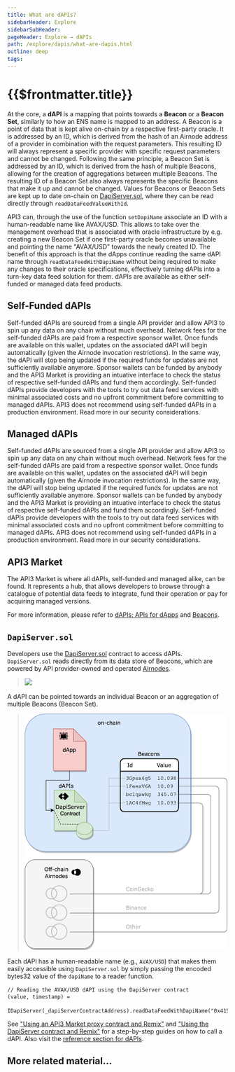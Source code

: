 ```yaml
---
title: What are dAPIs?
sidebarHeader: Explore
sidebarSubHeader:
pageHeader: Explore → dAPIs
path: /explore/dapis/what-are-dapis.html
outline: deep
tags:
---
```


<PageHeader/>

<SearchHighlight/>

# {{$frontmatter.title}}

At the core, a **dAPI** is a mapping that points towards a **Beacon** or a **Beacon Set**, similarly to how an ENS name is mapped to an address. A Beacon is a point of data that is kept alive on-chain by a respective first-party oracle. It is addressed by an ID, which is derived from the hash of an Airnode address of a provider in combination with the request parameters. This resulting ID will always represent a specific provider with specific request parameters and cannot be changed. Following the same principle, a Beacon Set is addressed by an ID, which is derived from the hash of multiple Beacons, allowing for the creation of aggregations between multiple Beacons. The resulting ID of a Beacon Set also always represents the specific Beacons that make it up and cannot be changed. Values for Beacons or Beacon Sets are kept up to date on-chain on [DapiServer.sol](https://github.com/api3dao/airnode-protocol-v1/blob/main/contracts/dapis/DapiServer.sol)<externalLinkImage/>, where they can be read directly through `readDataFeedValueWithId`. 

API3 can, through the use of the function `setDapiName` associate an ID with a human-readable name like AVAX/USD. This allows to take over the management overhead that is associated with oracle infrastructure by e.g. creating a new Beacon Set if one first-party oracle becomes unavailable and pointing the name "AVAX/USD" towards the newly created ID. The benefit of this approach is that the dApps continue reading the same dAPI name through `readDataFeedWithDapiName` without being required to make any changes to their oracle specifications, effectively turning dAPIs into a turn-key data feed solution for them. dAPIs are available as either self-funded or managed data feed products.

## Self-Funded dAPIs

 Self-funded dAPIs are sourced from a single API provider and allow API3 to spin up any data on any chain without much overhead. Network fees for the self-funded dAPIs are paid from a respective sponsor wallet. Once funds are available on this wallet, updates on the associated dAPI will begin automatically (given the Airnode invocation restrictions). In the same way, the dAPI will stop being updated if the required funds for updates are not sufficiently available anymore. Sponsor wallets can be funded by anybody and the API3 Market is providing an intuative interface to check the status of respective self-funded dAPIs and fund them accordingly. Self-funded dAPIs provide developers with the tools to try out data feed services with minimal associated costs and no upfront commitment before committing to managed dAPIs. API3 does not recommend using self-funded dAPIs in a production environment. Read more in our security considerations. 

## Managed dAPIs

Self-funded dAPIs are sourced from a single API provider and allow API3 to spin up any data on any chain without much overhead. Network fees for the self-funded dAPIs are paid from a respective sponsor wallet. Once funds are available on this wallet, updates on the associated dAPI will begin automatically (given the Airnode invocation restrictions). In the same way, the dAPI will stop being updated if the required funds for updates are not sufficiently available anymore. Sponsor wallets can be funded by anybody and the API3 Market is providing an intuative interface to check the status of respective self-funded dAPIs and fund them accordingly. Self-funded dAPIs provide developers with the tools to try out data feed services with minimal associated costs and no upfront commitment before committing to managed dAPIs. API3 does not recommend using self-funded dAPIs in a production environment. Read more in our security considerations. 

## API3 Market

The API3 Market is where all dAPIs, self-funded and managed alike, can be found. It represents a hub, that allows developers to browse through a catalogue of potential data feeds to integrate, fund their operation or pay for acquiring managed versions. 




For more information, please refer to [dAPIs: APIs for dApps](https://medium.com/api3/dapis-apis-for-dapps-53b83f8d2493)<externalLinkImage/>
and [Beacons](https://medium.com/api3/beacons-building-blocks-for-web3-data-connectivity-df6ad3eb5763)<externalLinkImage/>.



## `DapiServer.sol`

Developers use the
[DapiServer.sol](https://github.com/api3dao/airnode-protocol-v1/blob/main/contracts/dapis/DapiServer.sol)<externalLinkImage/>
contract to access dAPIs. `DapiServer.sol` reads directly from its data store of
Beacons, which are powered by API provider-owned and operated
[Airnodes](/reference/airnode/latest/).

> <img src="../assets/images/dapp-beacon.png" width="550px"/>

A dAPI can be pointed towards an individual Beacon or an aggregation of
multiple Beacons (Beacon Set).

> <img src="../assets/images/dapi-beacons.png" width="550px"/>

Each dAPI has a human-readable name (e.g., `AVAX/USD`) that makes them easily
accessible using `DapiServer.sol` by simply passing the encoded bytes32 value of the
`dapiName` to a reader function.

```solidity
// Reading the AVAX/USD dAPI using the DapiServer contract
(value, timestamp) =
  IDapiServer(_dapiServerContractAddress).readDataFeedWithDapiName("0x415...0000");
```

See
["Using an API3 Market proxy contract and Remix"](/guides/dapis/call-dapi-proxy/)
and
["Using the DapiServer contract and Remix"](/guides/dapis/call-dapi-dapiserver/)
for a step-by-step guides on how to call a dAPI. Also visit the
[reference section for dAPIs](/reference/dapis/).

## More related material...

<div class="api3-css-nav-box-flex-row">
  <NavBox type='GUIDE' id="_dapi-just-the-code"/>
  <NavBox type='GUIDE' id="_call-dapi-proxy"/>
  <NavBox type='GUIDE' id="_call-dapi-server"/>
</div>
